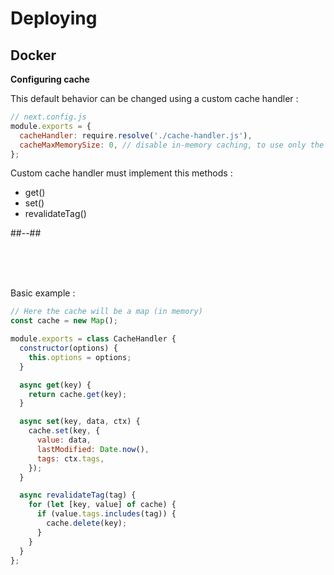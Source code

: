 <!-- .slide: class="two-column with-code " -->

# Deploying

## Docker

**Configuring cache**

This default behavior can be changed using a custom cache handler :

```js
// next.config.js
module.exports = {
  cacheHandler: require.resolve('./cache-handler.js'),
  cacheMaxMemorySize: 0, // disable in-memory caching, to use only the custom cache handler
};
```

Custom cache handler must implement this methods :

- get()
- set()
- revalidateTag()

##--##

<br/> <br/> <br/>

Basic example :

```js
// Here the cache will be a map (in memory)
const cache = new Map();

module.exports = class CacheHandler {
  constructor(options) {
    this.options = options;
  }

  async get(key) {
    return cache.get(key);
  }

  async set(key, data, ctx) {
    cache.set(key, {
      value: data,
      lastModified: Date.now(),
      tags: ctx.tags,
    });
  }

  async revalidateTag(tag) {
    for (let [key, value] of cache) {
      if (value.tags.includes(tag)) {
        cache.delete(key);
      }
    }
  }
};
```

